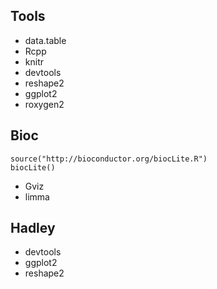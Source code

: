 ## Tools
- data.table
- Rcpp
- knitr
- devtools
- reshape2
- ggplot2
- roxygen2

## Bioc

    source("http://bioconductor.org/biocLite.R")
    biocLite()

- Gviz
- limma

## Hadley
- devtools
- ggplot2
- reshape2

